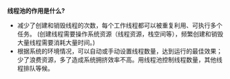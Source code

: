 **线程池的作用是什么?**
- 减少了创建和销毁线程的次数，每个工作线程都可以被重复利用、可执行多个任务。
(创建线程需要操作系统资源（线程资源，栈空间等），频繁创建和销毁大量线程需要消耗大量时间。)
- 根据系统的环境情况，可以自动或手动设置线程数量，达到运行的最佳效果；少了浪费资源，多了造成系统拥挤效率不高。用线程池控制线程数量，其他线程排队等候。

